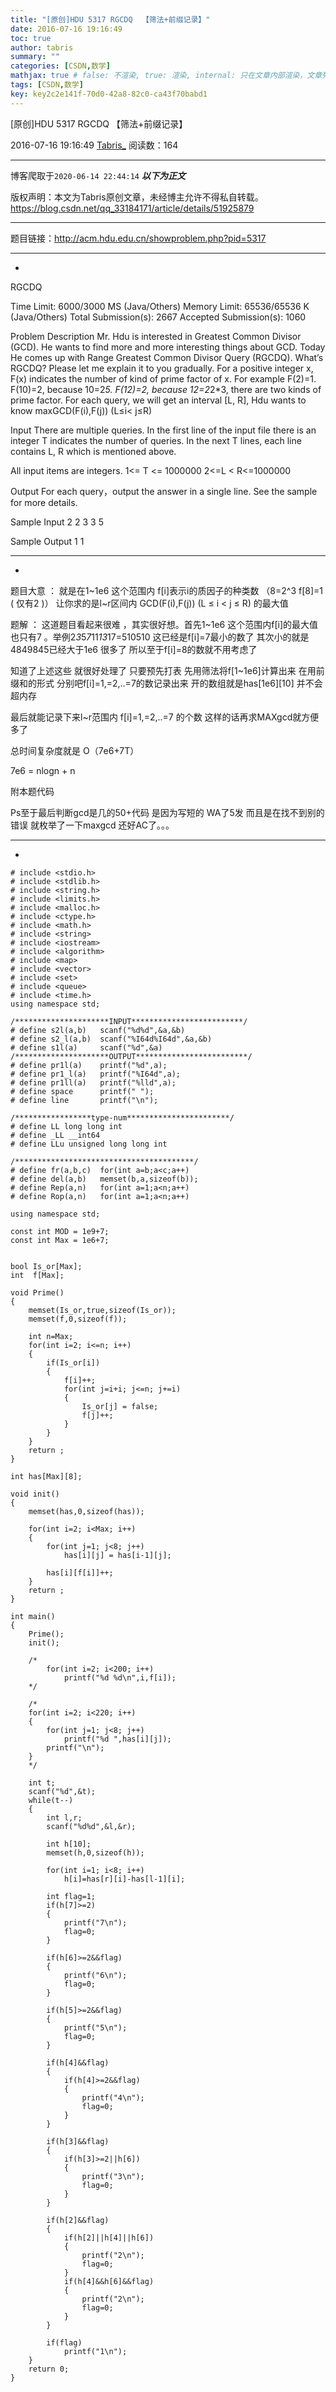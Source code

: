 ```yaml
---
title: "[原创]HDU 5317 RGCDQ  【筛法+前缀记录】"
date: 2016-07-16 19:16:49
toc: true
author: tabris
summary: ""
categories: [CSDN,数学]
mathjax: true # false: 不渲染, true: 渲染, internal: 只在文章内部渲染，文章列表中不渲染
tags: [CSDN,数学]
key: key2c2e141f-70d0-42a8-82c0-ca43f70babd1
---
```


[原创]HDU 5317 RGCDQ  【筛法+前缀记录】

2016-07-16 19:16:49  [Tabris_](https://me.csdn.net/qq_33184171) 阅读数：164

---

博客爬取于`2020-06-14 22:44:14`
***以下为正文***

版权声明：本文为Tabris原创文章，未经博主允许不得私自转载。
https://blog.csdn.net/qq_33184171/article/details/51925879

<!-- more -->

---

题目链接：http://acm.hdu.edu.cn/showproblem.php?pid=5317

-----------------------------------------------------------------------------------------------------------------------
-

RGCDQ

Time Limit: 6000/3000 MS (Java/Others)    Memory Limit: 65536/65536 K (Java/Others)
Total Submission(s): 2667    Accepted Submission(s): 1060


Problem Description
Mr. Hdu is interested in Greatest Common Divisor (GCD). He wants to find more and more interesting things about GCD. Today He comes up with Range Greatest Common Divisor Query (RGCDQ). What’s RGCDQ? Please let me explain it to you gradually. For a positive integer x, F(x) indicates the number of kind of prime factor of x. For example F(2)=1. F(10)=2, because 10=2*5. F(12)=2, because 12=2*2*3, there are two kinds of prime factor. For each query, we will get an interval [L, R], Hdu wants to know maxGCD(F(i),F(j)) (L≤i< j≤R)
 

Input
There are multiple queries. In the first line of the input file there is an integer T indicates the number of queries.
In the next T lines, each line contains L, R which is mentioned above.

All input items are integers.
1<= T <= 1000000
2<=L < R<=1000000
 

Output
For each query，output the answer in a single line. 
See the sample for more details.
 

Sample Input
2
2 3
3 5
 

Sample Output
1
1
 


------------------------------------------------------
-
题目大意 ： 就是在1~1e6 这个范围内  f[i]表示i的质因子的种类数  （8=2^3    f[8]=1  ( 仅有2 )）   让你求的是l~r区间内  GCD(F(i),F(j)) (L ≤ i < j ≤ R)  的最大值 



题解 ： 这道题目看起来很难 ，其实很好想。首先1~1e6 这个范围内f[i]的最大值也只有7 。举例2*3*5*7*11*13*17=510510 这已经是f[i]=7最小的数了    其次小的就是4849845已经大于1e6 很多了  所以至于f[i]=8的数就不用考虑了  

知道了上述这些 就很好处理了  只要预先打表  先用筛法将f[1~1e6]计算出来  在用前缀和的形式 分别吧f[i]=1,=2,..=7的数记录出来  开的数组就是has[1e6][10] 并不会超内存    

最后就能记录下来l~r范围内  f[i]=1,=2,..=7 的个数  这样的话再求MAXgcd就方便多了  

总时间复杂度就是 O（7e6+7T）

7e6 = nlogn + n



附本题代码 

Ps至于最后判断gcd是几的50+代码 是因为写短的 WA了5发  而且是在找不到别的错误  就枚举了一下maxgcd  还好AC了。。。

-------------------------------------------------------------------
-

```
# include <stdio.h>
# include <stdlib.h>
# include <string.h>
# include <limits.h>
# include <malloc.h>
# include <ctype.h>
# include <math.h>
# include <string>
# include <iostream>
# include <algorithm>
# include <map>
# include <vector>
# include <set>
# include <queue>
# include <time.h>
using namespace std;

/*********************INPUT*************************/
# define s2l(a,b)   scanf("%d%d",&a,&b)
# define s2_l(a,b)  scanf("%I64d%I64d",&a,&b)
# define s1l(a)     scanf("%d",&a)
/*********************OUTPUT*************************/
# define pr1l(a)    printf("%d",a);
# define pr1_l(a)   printf("%I64d",a);
# define pr1ll(a)   printf("%lld",a);
# define space      printf(" ");
# define line       printf("\n");

/*****************type-num***********************/
# define LL long long int
# define _LL __int64
# define LLu unsigned long long int

/****************************************/
# define fr(a,b,c)  for(int a=b;a<c;a++)
# define del(a,b)   memset(b,a,sizeof(b));
# define Rep(a,n)   for(int a=1;a<n;a++)
# define Rop(a,n)   for(int a=1;a<n;a++)

using namespace std;

const int MOD = 1e9+7;
const int Max = 1e6+7;


bool Is_or[Max];
int  f[Max];

void Prime()
{
    memset(Is_or,true,sizeof(Is_or));
    memset(f,0,sizeof(f));

    int n=Max;
    for(int i=2; i<=n; i++)
    {
        if(Is_or[i])
        {
            f[i]++;
            for(int j=i+i; j<=n; j+=i)
            {
                Is_or[j] = false;
                f[j]++;
            }
        }
    }
    return ;
}

int has[Max][8];

void init()
{
    memset(has,0,sizeof(has));

    for(int i=2; i<Max; i++)
    {
        for(int j=1; j<8; j++)
            has[i][j] = has[i-1][j];

        has[i][f[i]]++;
    }
    return ;
}

int main()
{
    Prime();
    init();

    /*
        for(int i=2; i<200; i++)
            printf("%d %d\n",i,f[i]);
    */

    /*
    for(int i=2; i<220; i++)
    {
        for(int j=1; j<8; j++)
            printf("%d ",has[i][j]);
        printf("\n");
    }
    */

    int t;
    scanf("%d",&t);
    while(t--)
    {
        int l,r;
        scanf("%d%d",&l,&r);

        int h[10];
        memset(h,0,sizeof(h));

        for(int i=1; i<8; i++)
            h[i]=has[r][i]-has[l-1][i];

        int flag=1;
        if(h[7]>=2)
        {
            printf("7\n");
            flag=0;
        }

        if(h[6]>=2&&flag)
        {
            printf("6\n");
            flag=0;
        }

        if(h[5]>=2&&flag)
        {
            printf("5\n");
            flag=0;
        }

        if(h[4]&&flag)
        {
            if(h[4]>=2&&flag)
            {
                printf("4\n");
                flag=0;
            }
        }

        if(h[3]&&flag)
        {
            if(h[3]>=2||h[6])
            {
                printf("3\n");
                flag=0;
            }
        }

        if(h[2]&&flag)
        {
            if(h[2]||h[4]||h[6])
            {
                printf("2\n");
                flag=0;
            }
            if(h[4]&&h[6]&&flag)
            {
                printf("2\n");
                flag=0;
            }
        }

        if(flag)
            printf("1\n");
    }
    return 0;
}

```
